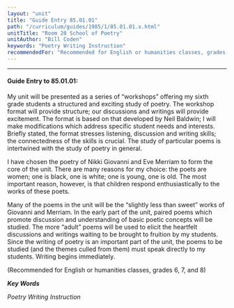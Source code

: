 ```yaml
---
layout: "unit"
title: "Guide Entry 85.01.01"
path: "/curriculum/guides/1985/1/85.01.01.x.html"
unitTitle: "Room 20 School of Poetry"
unitAuthor: "Bill Coden"
keywords: "Poetry Writing Instruction"
recommendedFor: "Recommended for English or humanities classes, grades 6, 7, and 8"
---
```

<body>
<hr/>
<h4>
Guide Entry to 85.01.01:
</h4>
My unit will be presented as a series of “workshops” offering my sixth grade students a structured and exciting study of poetry. The workshop format will provide structure; our discussions and writings will provide excitement. The format is based on that developed by Neil Baldwin; I will make modifications which address specific student needs and interests. Briefly stated, the format stresses listening, discussion and writing skills; the connectedness of the skills is crucial. The study of particular poems is intertwined with the study of poetry in general.
<p>
I have chosen the poetry of Nikki Giovanni and Eve Merriam to form the core of the unit. There are many reasons for my choice: the poets are women; one is black, one is white; one is young, one is old. The most important reason, however, is that children respond enthusiastically to the works of these poets.
</p>
<p>
Many of the poems in the unit will be the “slightly less than sweet” works of Giovanni and Merriam. In the early part of the unit, paired poems which promote discussion and understanding of basic poetic concepts will be studied. The more “adult” poems will be used to elicit the heartfelt discussions and writings waiting to be brought to fruition by my students. Since the writing of poetry is an important part of the unit, the poems to be studied (and the themes culled from them) must speak directly to my students. Writing begins immediately.
</p>
<p>
(Recommended for English or humanities classes, grades 6, 7, and 8)
</p>
<p>
<b>
<i>
Key Words
</i>
</b>
<br/>
</p>
<p>
<i>
Poetry Writing Instruction
</i>
</p>
</body>